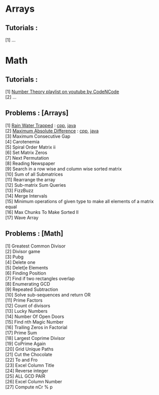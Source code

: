 # Arrays

## Tutorials :

[1] ...


# Math

## Tutorials :

[1] <a href="https://www.youtube.com/playlist?list=PL2q4fbVm1Ik4liHX78IRslXzUr8z5QxsG"> Number Theory playlist on youtube by CodeNCode </a>    
[2] ...


## Problems : [Arrays]

[1] [Rain Water Trapped](https://leetcode.com/problems/trapping-rain-water/) : [cpp](../src/2_arrays_and_math/rainWaterTrapped.cpp), [java](../src/2_arrays_and_math/rainWaterTrapped.java)              
[2] [Maximum Absolute Difference](https://www.hackerearth.com/practice/data-structures/arrays/1-d/practice-problems/algorithm/can-you-solve-it/) : [cpp](../src/2_arrays_and_math/maximumAbsoluteDifference.cpp), [java](../src/2_arrays_and_math/maximumAbsoluteDifference.java)    
[3] Maximum Consecutive Gap   
[4] Carotenemia    
[5] Spiral Order Matrix ii    
[6] Set Matrix Zeros   
[7] Next Permutation   
[8] Reading Newspaper   
[9] Search in a row wise and column wise sorted matrix    
[10] Sum of all Submatrices   
[11] Rearrange the array  
[12] Sub-matrix Sum Queries    
[13] FizzBuzz    
[14] Merge Intervals    
[15] Minimum operations of given type to make all elements of a matrix equal       
[16] Max Chunks To Make Sorted II    
[17] Wave Array    

## Problems : [Math]

[1] Greatest Common Divisor   
[2] Divisor game    
[3] Pubg   
[4] Delete one     
[5] Delet[e Elements    
[6] Finding Position    
[7] Find if two rectangles overlap    
[8] Enumerating GCD    
[9] Repeated Subtraction    
[10] Solve sub-sequences and return OR      
[11] Prime Factors    
[12] Count of divisors    
[13] Lucky Numbers   
[14] Number Of Open Doors    
[15] Find nth Magic Number   
[16] Trailing Zeros in Factorial   
[17] Prime Sum    
[18] Largest Coprime Divisor   
[19] CoPrime Again   
[20] Grid Unique Paths     
[21] Cut the Chocolate    
[22] To and Fro    
[23] Excel Column Title   
[24] Reverse integer   
[25] ALL GCD PAIR   
[26] Excel Column Number    
[27] Compute nCr % p    
